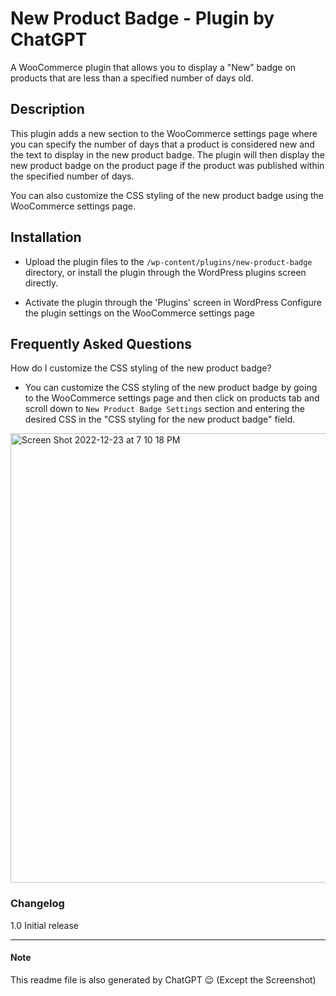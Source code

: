 # New Product Badge - Plugin by ChatGPT
A WooCommerce plugin that allows you to display a "New" badge on products that are less than a specified number of days old.

## Description
This plugin adds a new section to the WooCommerce settings page where you can specify the number of days that a product is considered new and the text to display in the new product badge. The plugin will then display the new product badge on the product page if the product was published within the specified number of days.

You can also customize the CSS styling of the new product badge using the WooCommerce settings page.

## Installation
- Upload the plugin files to the `/wp-content/plugins/new-product-badge` directory, or install the plugin through the WordPress plugins screen directly.

- Activate the plugin through the 'Plugins' screen in WordPress
Configure the plugin settings on the WooCommerce settings page

## Frequently Asked Questions
How do I customize the CSS styling of the new product badge?

- You can customize the CSS styling of the new product badge by going to the WooCommerce settings page and then click on products tab and scroll down to `New Product Badge Settings` section and entering the desired CSS in the "CSS styling for the new product badge" field.

<img width="719" alt="Screen Shot 2022-12-23 at 7 10 18 PM" src="https://user-images.githubusercontent.com/4149030/209349383-1cbe3186-4b5d-4b1c-8359-5aafc146b447.png">



### Changelog
1.0
Initial release


-------
#### Note
This readme file is also generated by ChatGPT 😉 (Except the Screenshot)
